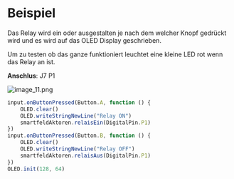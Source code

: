 # Beispiel

Das Relay wird ein oder ausgestalten je nach dem welcher Knopf gedrückt wird und es wird auf das OLED Display geschrieben. 

Um zu testen ob das ganze funktioniert leuchtet eine kleine LED rot wenn das Relay an ist.

**Anschlus**: J7 P1

![image_11.png](image_11.png)

````Javascript
input.onButtonPressed(Button.A, function () {
    OLED.clear()
    OLED.writeStringNewLine("Relay ON")
    smartfeldAktoren.relaisEin(DigitalPin.P1)
})
input.onButtonPressed(Button.B, function () {
    OLED.clear()
    OLED.writeStringNewLine("Relay OFF")
    smartfeldAktoren.relaisAus(DigitalPin.P1)
})
OLED.init(128, 64)
````